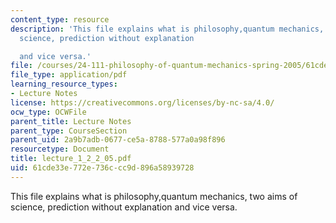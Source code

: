 ```yaml
---
content_type: resource
description: 'This file explains what is philosophy,quantum mechanics, two aims of
  science, prediction without explanation

  and vice versa.'
file: /courses/24-111-philosophy-of-quantum-mechanics-spring-2005/61cde33e772e736ccc9d896a58939728_lecture_1_2_2_05.pdf
file_type: application/pdf
learning_resource_types:
- Lecture Notes
license: https://creativecommons.org/licenses/by-nc-sa/4.0/
ocw_type: OCWFile
parent_title: Lecture Notes
parent_type: CourseSection
parent_uid: 2a9b7adb-0677-ce5a-8788-577a0a98f896
resourcetype: Document
title: lecture_1_2_2_05.pdf
uid: 61cde33e-772e-736c-cc9d-896a58939728
---
```

This file explains what is philosophy,quantum mechanics, two aims of science, prediction without explanation
and vice versa.
